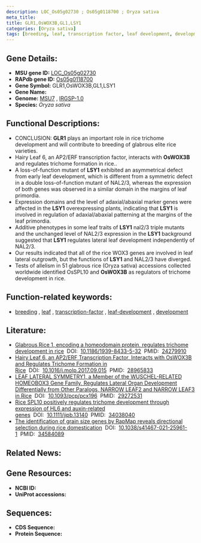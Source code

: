 ```yaml
---
description: LOC_Os05g02730 ; Os05g0118700 ; Oryza sativa
meta_title:
title: GLR1,OsWOX3B,GL1,LSY1
categories: [Oryza sativa]
tags: [breeding, leaf, transcription factor, leaf development, development]
---
```


## Gene Details:
- **MSU gene ID:** [LOC_Os05g02730](http://rice.uga.edu/cgi-bin/ORF_infopage.cgi?orf=LOC_Os05g02730)  
- **RAPdb gene ID:** [Os05g0118700](https://rapdb.dna.affrc.go.jp/locus/?name=Os05g0118700)  
- **Gene Symbol:** GLR1,OsWOX3B,GL1,LSY1
- **Gene Name:**
- **Genome:**  [MSU7](http://rice.uga.edu/)&nbsp;,&nbsp;[IRGSP-1.0](https://rapdb.dna.affrc.go.jp/download/irgsp1.html)
- **Species:** *Oryza sativa*

## Functional Descriptions:
   - CONCLUSION: **GLR1** plays an important role in rice trichome development and will contribute to breeding of glabrous elite rice varieties.
   - Hairy Leaf 6, an AP2/ERF transcription factor, interacts with **OsWOX3B** and regulates trichome formation in rice..
   - A loss-of-function mutant of **LSY1** exhibited an asymmetrical defect from early leaf development, which is different from a symmetric defect in a double loss-of-function mutant of NAL2/3, whereas the expression of both genes was observed in a similar domain in the margins of leaf primordia.
   - Expression domains and the level of adaxial/abaxial marker genes were affected in the **LSY1** overexpressing plants, indicating that **LSY1** is involved in regulation of adaxial/abaxial patterning at the margins of the leaf primordia.
   - Additive phenotypes in some leaf traits of **LSY1** nal2/3 triple mutants and the unchanged level of NAL2/3 expression in the **LSY1** background suggested that **LSY1** regulates lateral leaf development independently of NAL2/3.
   - Our results indicated that all of the rice WOX3 genes are involved in leaf lateral outgrowth, but the functions of **LSY1** and NAL2/3 have diverged.
   - Tests of allelism in 51 glabrous rice (Oryza sativa) accessions collected worldwide identified OsSPL10 and **OsWOX3B** as regulators of trichome development in rice.

## Function-related keywords:
   - [breeding](/tags/breeding/)&nbsp;,&nbsp;[leaf](/tags/leaf/)&nbsp;,&nbsp;[transcription-factor](/tags/transcription-factor/)&nbsp;,&nbsp;[leaf-development](/tags/leaf-development/)&nbsp;,&nbsp;[development](/tags/development/)

## Literature:
   - [Glabrous Rice 1, encoding a homeodomain protein, regulates trichome development in rice](https://www.doi.org/10.1186/1939-8433-5-32)&nbsp;&nbsp;DOI:&nbsp;&nbsp;[10.1186/1939-8433-5-32](https://www.doi.org/10.1186/1939-8433-5-32)&nbsp;&nbsp;PMID:&nbsp;&nbsp;[24279910](https://pubmed.ncbi.nlm.nih.gov/24279910/)
   - [Hairy Leaf 6, an AP2/ERF Transcription Factor, Interacts with OsWOX3B and Regulates Trichome Formation in Rice](https://www.doi.org/10.1016/j.molp.2017.09.015)&nbsp;&nbsp;DOI:&nbsp;&nbsp;[10.1016/j.molp.2017.09.015](https://www.doi.org/10.1016/j.molp.2017.09.015)&nbsp;&nbsp;PMID:&nbsp;&nbsp;[28965833](https://pubmed.ncbi.nlm.nih.gov/28965833/)
   - [LEAF LATERAL SYMMETRY1, a Member of the WUSCHEL-RELATED HOMEOBOX3 Gene Family, Regulates Lateral Organ Development Differentially from Other Paralogs, NARROW LEAF2 and NARROW LEAF3 in Rice](https://www.doi.org/10.1093/pcp/pcx196)&nbsp;&nbsp;DOI:&nbsp;&nbsp;[10.1093/pcp/pcx196](https://www.doi.org/10.1093/pcp/pcx196)&nbsp;&nbsp;PMID:&nbsp;&nbsp;[29272531](https://pubmed.ncbi.nlm.nih.gov/29272531/)
   - [Rice SPL10 positively regulates trichome development through expression of HL6 and auxin-related genes](https://www.doi.org/10.1111/jipb.13140)&nbsp;&nbsp;DOI:&nbsp;&nbsp;[10.1111/jipb.13140](https://www.doi.org/10.1111/jipb.13140)&nbsp;&nbsp;PMID:&nbsp;&nbsp;[34038040](https://pubmed.ncbi.nlm.nih.gov/34038040/)
   - [The identification of grain size genes by RapMap reveals directional selection during rice domestication](https://www.doi.org/10.1038/s41467-021-25961-1)&nbsp;&nbsp;DOI:&nbsp;&nbsp;[10.1038/s41467-021-25961-1](https://www.doi.org/10.1038/s41467-021-25961-1)&nbsp;&nbsp;PMID:&nbsp;&nbsp;[34584089](https://pubmed.ncbi.nlm.nih.gov/34584089/)

## Related News:

## Gene Resources:
- **NCBI ID:**  []()
- **UniProt accessions:** [](https://www.uniprot.org/uniprotkb//entry)

## Sequences:
- **CDS Sequence:**
- **Protein Sequence:**
